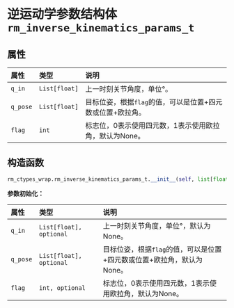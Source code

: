 # 逆运动学参数结构体`rm_inverse_kinematics_params_t`

## 属性

|  属性  |  类型  |  说明  |
| :--- | :--- | :--- |
| `q_in`      | `List[float]` | 上一时刻关节角度，单位°。                         |
| `q_pose`    | `List[float]` | 目标位姿，根据`flag`的值，可以是位置+四元数或位置+欧拉角。 |
| `flag`      | `int`     | 标志位，0表示使用四元数，1表示使用欧拉角，默认为None。       |

## 构造函数

```Python
rm_ctypes_wrap.rm_inverse_kinematics_params_t.__init__(self, list[float] q_in = None, list[float] q_pose = None, int flag = None)
```

**参数初始化：**

|  属性  |  类型  |  说明  |
| :--- | :--- | :--- |
| `q_in`      | `List[float], optional` | 上一时刻关节角度，单位°，默认为None。                         |
| `q_pose`    | `List[float], optional` | 目标位姿，根据`flag`的值，可以是位置+四元数或位置+欧拉角，默认为None。 |
| `flag`      | `int, optional`     | 标志位，0表示使用四元数，1表示使用欧拉角，默认为None。       |
